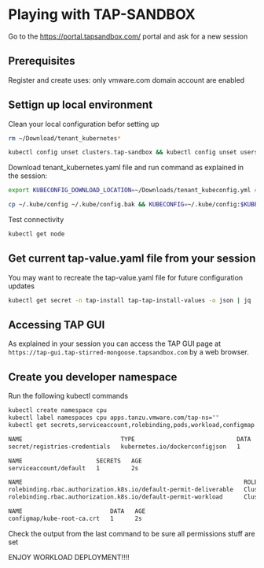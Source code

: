 # Playing with TAP-SANDBOX

Go to the https://portal.tapsandbox.com/ portal and ask for a new session

## Prerequisites

Register and create uses: only vmware.com domain account are enabled

## Settign up local environment

Clean your local configuration befor setting up 

```bash
rm ~/Download/tenant_kubernetes*

kubectl config unset clusters.tap-sandbox && kubectl config unset users.tap-sandbox && kubectl config unset contexts.tap-sandbox

```

Download tenant_kubernetes.yaml file and run command as explained in the session:

```bash
export KUBECONFIG_DOWNLOAD_LOCATION=~/Downloads/tenant_kubeconfig.yml #set to download location

cp ~/.kube/config ~/.kube/config.bak && KUBECONFIG=~/.kube/config:$KUBECONFIG_DOWNLOAD_LOCATION kubectl config view --flatten > /tmp/config && mv /tmp/config ~/.kube/config && kubectl config set current-context tap-sandbox
```

Test connectivity

```bash
kubectl get node
```

## Get current tap-value.yaml file from your session

You may want to recreate the tap-value.yaml file for future configuration updates

```bash
kubectl get secret -n tap-install tap-tap-install-values -o json | jq '.data["values.yaml"]' -r | base64 -d > tap-value.yaml
```

## Accessing TAP GUI

As explained in your session you can access the TAP GUI page at `https://tap-gui.tap-stirred-mongoose.tapsandbox.com` by a web browser.


## Create you developer namespace

Run the following kubectl commands

```bash
kubectl create namespace cpu
kubectl label namespaces cpu apps.tanzu.vmware.com/tap-ns=""
kubectl get secrets,serviceaccount,rolebinding,pods,workload,configmap -n cpu

NAME                            TYPE                             DATA   AGE
secret/registries-credentials   kubernetes.io/dockerconfigjson   1      1s

NAME                     SECRETS   AGE
serviceaccount/default   1         2s

NAME                                                               ROLE                      AGE
rolebinding.rbac.authorization.k8s.io/default-permit-deliverable   ClusterRole/deliverable   1s
rolebinding.rbac.authorization.k8s.io/default-permit-workload      ClusterRole/workload      1s

NAME                         DATA   AGE
configmap/kube-root-ca.crt   1      2s

```

Check the output from the last command to be sure all permissions stuff are set

ENJOY WORKLOAD DEPLOYMENT!!!!





